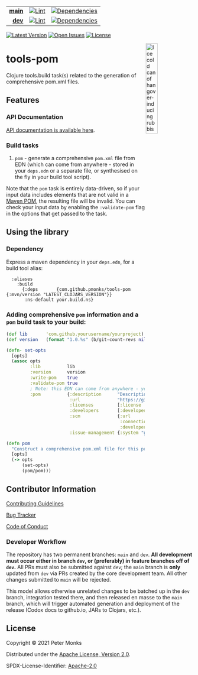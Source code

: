 | | | |
|---:|:---:|:---:|
| [**main**](https://github.com/pmonks/tools-pom/tree/main) | [![Lint](https://github.com/pmonks/tools-pom/workflows/lint/badge.svg?branch=main)](https://github.com/pmonks/tools-pom/actions?query=workflow%3Alint) | [![Dependencies](https://github.com/pmonks/tools-pom/workflows/dependencies/badge.svg?branch=main)](https://github.com/pmonks/tools-pom/actions?query=workflow%3Adependencies) |
| [**dev**](https://github.com/pmonks/tools-pom/tree/dev)  | [![Lint](https://github.com/pmonks/tools-pom/workflows/lint/badge.svg?branch=dev)](https://github.com/pmonks/tools-pom/actions?query=workflow%3Alint) | [![Dependencies](https://github.com/pmonks/tools-pom/workflows/dependencies/badge.svg?branch=dev)](https://github.com/pmonks/tools-pom/actions?query=workflow%3Adependencies) |

[![Latest Version](https://img.shields.io/clojars/v/com.github.pmonks/tools-pom)](https://clojars.org/com.github.pmonks/tools-pom/) [![Open Issues](https://img.shields.io/github/issues/pmonks/tools-pom.svg)](https://github.com/pmonks/tools-pom/issues) [![License](https://img.shields.io/github/license/pmonks/tools-pom.svg)](https://github.com/pmonks/tools-pom/blob/main/LICENSE)


<img alt="Ice cold can of hangover-inducing rubbish beer" align="right" width="25%" src="https://pabstblueribbon.com/wp-content/uploads/2020/10/pbr-org.png">

# tools-pom

Clojure tools.build task(s) related to the generation of comprehensive pom.xml files.

## Features

### API Documentation

[API documentation is available here](https://pmonks.github.io/tools-pom/).

### Build tasks

1. `pom` - generate a comprehensive `pom.xml` file from EDN (which can come from anywhere - stored in your `deps.edn` or a separate file, or synthesised on the fly in your build tool script).

Note that the `pom` task is entirely data-driven, so if your input data includes elements that are not valid in a [Maven POM](https://maven.apache.org/guides/introduction/introduction-to-the-pom.html), the resulting file will be invalid.  You can check your input data by enabling the `:validate-pom` flag in the options that get passed to the task.

## Using the library

### Dependency

Express a maven dependency in your `deps.edn`, for a build tool alias:

```edn
  :aliases
    :build
      {:deps       {com.github.pmonks/tools-pom {:mvn/version "LATEST_CLOJARS_VERSION"}}
       :ns-default your.build.ns}
```

### Adding comprehensive `pom` information and a `pom` build task to your build:

```clojure
(def lib       'com.github.yourusername/yourproject)
(def version   (format "1.0.%s" (b/git-count-revs nil)))

(defn- set-opts
  [opts]
  (assoc opts
         :lib          lib
         :version      version
         :write-pom    true
         :validate-pom true
         ; Note: this EDN can come from anywhere - you could externalise it into a separate edn file (e.g. pom.edn), synthesise it from information elsewhere in your project, or whatever other scheme you like
         :pom          {:description      "Description of your project e.g. your project's GitHub \"short description\"."
                        :url              "https://github.com/yourusername/yourproject"
                        :licenses         [:license   {:name "Apache License 2.0" :url "http://www.apache.org/licenses/LICENSE-2.0.html"}] ; Note first element is a tag
                        :developers       [:developer {:id "yourusername" :name "yourname" :email "youremail@emailservice.com"}]           ; And here
                        :scm              {:url                  "https://github.com/yourusername/yourproject"
                                           :connection           "scm:git:git://github.com/yourusername/yourproject.git"
                                           :developer-connection "scm:git:ssh://git@github.com/yourusername/yourproject.git"}
                        :issue-management {:system "github" :url "https://github.com/yourusername/yourproject/issues"}}))

(defn pom
  "Construct a comprehensive pom.xml file for this project"
  [opts]
  (-> opts
      (set-opts)
      (pom/pom)))
```

## Contributor Information

[Contributing Guidelines](https://github.com/pmonks/tools-pom/blob/main/.github/CONTRIBUTING.md)

[Bug Tracker](https://github.com/pmonks/tools-pom/issues)

[Code of Conduct](https://github.com/pmonks/tools-pom/blob/main/.github/CODE_OF_CONDUCT.md)

### Developer Workflow

The repository has two permanent branches: `main` and `dev`.  **All development must occur either in branch `dev`, or (preferably) in feature branches off of `dev`.**  All PRs must also be submitted against `dev`; the `main` branch is **only** updated from `dev` via PRs created by the core development team.  All other changes submitted to `main` will be rejected.

This model allows otherwise unrelated changes to be batched up in the `dev` branch, integration tested there, and then released en masse to the `main` branch, which will trigger automated generation and deployment of the release (Codox docs to github.io, JARs to Clojars, etc.).

## License

Copyright © 2021 Peter Monks

Distributed under the [Apache License, Version 2.0](http://www.apache.org/licenses/LICENSE-2.0).

SPDX-License-Identifier: [Apache-2.0](https://spdx.org/licenses/Apache-2.0)
